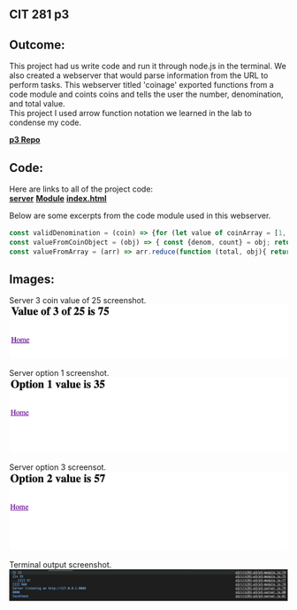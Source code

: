 ## CIT 281 p3
   
## Outcome:

This project had us write code and run it through node.js in the terminal. 
We also created a webserver that would parse information from the URL to perform tasks. 
This webserver titled 'coinage' exported functions from a code module and coints coins and tells the user the number, denomination, and total value.   
This project I used arrow function notation we learned in the lab to condense my code.
   
**[p3 Repo](https://github.com/Myles-P-D/cit281-p3)**
   
## Code:
Here are links to all of the project code:   
**[server](https://github.com/Myles-P-D/cit281-p3/blob/main/p3-server.js)**
**[Module](https://github.com/Myles-P-D/cit281-p3/blob/main/p3-module.js)**
**[index.html](https://github.com/Myles-P-D/cit281-p3/blob/main/index.html)**
   
Below are some excerpts from the code module used in this webserver.    
```javascript
const validDenomination = (coin) => {for (let value of coinArray = [1, 5, 10, 25, 50, 100]){ if (coinArray.indexOf(coin) !== -1){return true}}};
const valueFromCoinObject = (obj) => { const {denom, count} = obj; return denom * count; };
const valueFromArray = (arr) => arr.reduce(function (total, obj){ return valueFromCoinObject(obj) + total}, 0);
```
## Images:
   
Server 3 coin value of 25 screenshot.    
![3X25](https://github.com/Myles-P-D/cit281-p3/blob/main/3X25_screenshot.png?raw=true "3X25")    
      
Server option 1 screenshot.    
![option 1](https://github.com/Myles-P-D/cit281-p3/blob/main/opt1_screenshot.png?raw=true "opt 1")    
      
Server option 3 screensot.    
![option 3](https://github.com/Myles-P-D/cit281-p3/blob/main/opt3_screenshot.png?raw=true "opt 3")    
         
Terminal output screenshot.    
![terminal output](https://github.com/Myles-P-D/cit281-p3/blob/main/outputScreenshot.png?raw=true "terminal output")    
   

